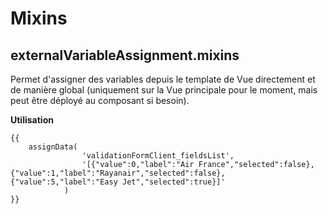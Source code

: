# Mixins

## externalVariableAssignment.mixins

Permet d'assigner des variables depuis le template de Vue directement et de manière global (uniquement sur la Vue principale pour le moment, mais peut être déployé au composant si besoin).

**Utilisation**

```
{{ 
    assignData(
                'validationFormClient_fieldsList',
                '[{"value":0,"label":"Air France","selected":false},{"value":1,"label":"Rayanair","selected":false},{"value":5,"label":"Easy Jet","selected":true}]'
            )
}}
```